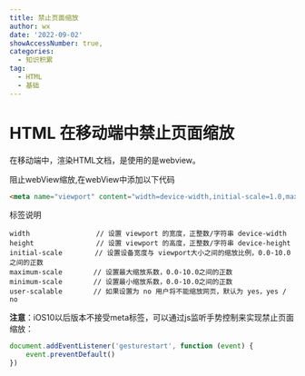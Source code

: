 ```yaml
---
title: 禁止页面缩放
author: wx
date: '2022-09-02'
showAccessNumber: true,
categories:
  - 知识积累
tag: 
  - HTML
  - 基础
---
```


# HTML 在移动端中禁止页面缩放
在移动端中，渲染HTML文档，是使用的是webview。  

阻止webView缩放,在webView中添加以下代码  

```html
<meta name="viewport" content="width=device-width,initial-scale=1.0,maximum-scale=1.0,minimum-scale=1.0,user-scalable=no" />
```

标签说明

```
width 　　　　 　　　　 // 设置 viewport 的宽度，正整数/字符串 device-width
height 　　　　　　　　 // 设置 viewport 的高度，正整数/字符串 device-height
initial-scale  　　　 // 设置设备宽度与 viewport大小之间的缩放比例，0.0-10.0之间的正数
maximum-scale 　　　　// 设置最大缩放系数，0.0-10.0之间的正数
minimum-scale 　　　　// 设置最小缩放系数，0.0-10.0之间的正数
user-scalable 　　　　// 如果设置为 no 用户将不能缩放网页，默认为 yes，yes / no
```
**注意**：iOS10以后版本不接受meta标签，可以通过js监听手势控制来实现禁止页面缩放：
```javascript
document.addEventListener('gesturestart', function (event) {
    event.preventDefault()
})
```

